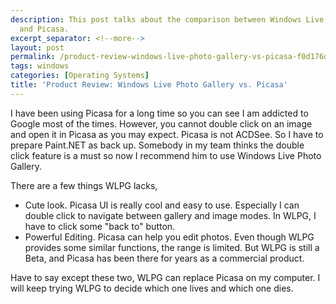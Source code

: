 ```yaml
---
description: This post talks about the comparison between Windows Live Photo Gallery
  and Picasa.
excerpt_separator: <!--more-->
layout: post
permalink: /product-review-windows-live-photo-gallery-vs-picasa-f0d176d48141
tags: windows
categories: [Operating Systems]
title: 'Product Review: Windows Live Photo Gallery vs. Picasa'
---
```

I have been using Picasa for a long time so you can see I am addicted to Google most of the times. However, you cannot double click on an image and open it in Picasa as you may expect. Picasa is not ACDSee. So I have to prepare Paint.NET as back up. Somebody in my team thinks the double click feature is a must so now I recommend him to use Windows Live Photo Gallery.
<!--more-->

There are a few things WLPG lacks,

* Cute look. Picasa UI is really cool and easy to use. Especially I can double click to navigate between gallery and image modes. In WLPG, I have to click some "back to" button.
* Powerful Editing. Picasa can help you edit photos. Even though WLPG provides some similar functions, the range is limited. But WLPG is still a Beta, and Picasa has been there for years as a commercial product.

Have to say except these two, WLPG can replace Picasa on my computer. I will keep trying WLPG to decide which one lives and which one dies.

